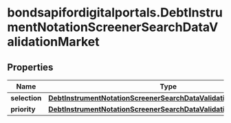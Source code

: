 # bondsapifordigitalportals.DebtInstrumentNotationScreenerSearchDataValidationMarket

## Properties

Name | Type | Description | Notes
------------ | ------------- | ------------- | -------------
**selection** | [**DebtInstrumentNotationScreenerSearchDataValidationMarketSelection**](DebtInstrumentNotationScreenerSearchDataValidationMarketSelection.md) |  | [optional] 
**priority** | [**DebtInstrumentNotationScreenerSearchDataValidationMarketPriority**](DebtInstrumentNotationScreenerSearchDataValidationMarketPriority.md) |  | [optional] 



